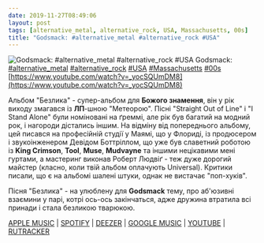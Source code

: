 ```yaml
---
date: 2019-11-27T08:49:06
layout: post
tags: [alternative_metal, alternative_rock, USA, Massachusetts, 00s]
title: "Godsmack: #alternative_metal #alternative_rock #USA"
---
```

![Godsmack: #alternative_metal #alternative_rock #USA](https://i.ytimg.com/vi/_yocSQUmDM8/hqdefault.jpg)
Godsmack: [#alternative_metal](/tags/#alternative_metal) [#alternative_rock](/tags/#alternative_rock) [#USA](/tags/#USA) [#Massachusetts](/tags/#Massachusetts) [#00s](/tags/#00s) [https://www.youtube.com/watch?v=_yocSQUmDM8](https://www.youtube.com/watch?v=_yocSQUmDM8)

Альбом &quot;Безлика&quot; - супер-альбом для **Божого знамення**, він у рік виходу змагався із **ЛП**-шною &quot;Метеорою&quot;. Пісні &quot;Straight Out of Line&quot; і &quot;I Stand Alone&quot; були номіновані на ґреммі, але рік був багатий на модний рок, і нагороди дістались іншим. На відміну від попереднього альбому, цей писався на професійній студії у Маямі, що у Флориді, із продюсером і звукоінженером Девідом Боттріллом, що уже був славетний роботою із **King Crimson**, **Tool**, **Muse**, **Mudvayne** та іншими нецікавими мені гуртами, а мастеринг виконав Роберт Людвіґ - теж дуже дорогий майстер (класно, коли твій альбом оплачують Universal). Критики писали, що є на альбомі шалені штуки, однак не вистачає &quot;поп-хуків&quot;.

Пісня &quot;Безлика&quot; - на улюблену для **Godsmack** тему, про аб&#39;юзивні взаємини у парі, котрі ось-ось закінчаться, адже дружина втратила всі принади і стала безликою тварюкою.

[APPLE MUSIC](https://music.apple.com/ru/album/faceless/1440891508) | [SPOTIFY](https://open.spotify.com/album/1iNAtkD0iP1wEE8ItzfjZk) | [DEEZER](https://www.deezer.com/album/15744192?utm_source=deezer&amp;utm_content=album-15744192&amp;utm_term=1601611822_1574837242&amp;utm_medium=web) | [GOOGLE MUSIC](https://play.google.com/music/m/Bhqrxjdt3bncndiheh6blmebzgi?t=Faceless_-_Godsmack) | [YOUTUBE](https://www.youtube.com/playlist?list=OLAK5uy_mHPRtVDaonush6gxBHlHp_x1dWc39zsU4) | [RUTRACKER](https://rutracker.org/forum/viewtopic.php?t=4799104)